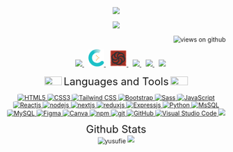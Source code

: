 <div align="center">
  <a target="_blank" href="https://portfolio-yusufie.vercel.app/">
    <img src="./image/portfolio.gif" />
  </a>
</div>

<p align="center">
  <a href="https://github.com/DenverCoder1/readme-typing-svg">
    <img src="https://readme-typing-svg.herokuapp.com?&font=IBM+Plex+Sans&color=abcdef&size=24&duration=7000&lines=Welcome+to+my+GitHub+Profile!;I'm+a+Frontend+Developer" />
  </a>
</p>

<p align="right">
  <img src="https://komarev.com/ghpvc/?username=yusufie&label=Profile+Views&color=brightgreen&style=flat-square" alt="views on github" />
</p>

<div align="center"  class="icons-social" style="margin-left: 10px;">
      <a style="margin-left: 10px;" target="_blank" href="https://www.hackerrank.com/yusufie">
			 <img src="https://img.icons8.com/external-tal-revivo-green-tal-revivo/40/000000/external-hackerrank-is-a-technology-company-that-focuses-on-competitive-programming-logo-green-tal-revivo.png">
      </a>
      <a style="margin-left: 10px;" target="_blank" href="https://coderbyte.com/profile/yusufie">
			 <img src="./image/coderbyte.png" width="36px">
      </a>
      <a style="margin-left: 10px;" target="_blank" href="https://www.codewars.com/users/yusufie">
			 <img src="./image/codewars.png" width="38px">
      </a>
      <a style="margin-left: 10px;" target="_blank" href="https://leetcode.com/yusufie/">
        <img src="https://img.icons8.com/external-tal-revivo-color-tal-revivo/40/000000/external-level-up-your-coding-skills-and-quickly-land-a-job-logo-color-tal-revivo.png">
      </a>
      <a style="margin-left: 10px;" target="_blank" href="https://www.freecodecamp.org/yusufie">
        <img src="https://img.icons8.com/external-tal-revivo-color-tal-revivo/40/000000/external-freecodecamp-a-non-profit-organization-that-consists-of-an-interactive-learning-web-platform-logo-color-tal-revivo.png">
      </a>
      <a style="margin-left: 10px;" target="_blank" href="https://stackoverflow.com/users/19926018/yusufie">
			 <img src="https://img.icons8.com/external-tal-revivo-color-tal-revivo/40/000000/external-stack-overflow-is-a-question-and-answer-site-for-professional-logo-color-tal-revivo.png">
      </a>
  </div>
  <br />

<div align="center">
  <a>
    <img height="20" width="40" src = "https://media2.giphy.com/media/QssGEmpkyEOhBCb7e1/giphy.gif?cid=ecf05e47a0n3gi1bfqntqmob8g9aid1oyj2wr3ds3mg700bl&rid=giphy.gif">
  </a>
    <font size="5" >Languages and Tools</font>
  <a>
    <img height="20" width="40" src = "https://media2.giphy.com/media/QssGEmpkyEOhBCb7e1/giphy.gif?cid=ecf05e47a0n3gi1bfqntqmob8g9aid1oyj2wr3ds3mg700bl&rid=giphy.gif">
  </a>

</div>


<p align="center">
  <div align="center">

  <a href="https://html.spec.whatwg.org/multipage/" target="_blank">
    <img alt="HTML5" src="https://img.shields.io/badge/HTML5-E54C21?style=for-the-badge&logo=html5&logoColor=white" style="border-radius:10%">
  </a>
  <a href="https://www.w3.org/Style/CSS/" target="_blank">
    <img alt="CSS3" src="https://img.shields.io/badge/CSS3-214CE5?style=for-the-badge&logo=CSS3&logoColor=white" style="border-radius:10%">
  </a>
  <a href="https://tailwindcss.com/" target="_blank">
    <img alt="Tailwind CSS" src="https://img.shields.io/badge/Tailwind%20CSS-0EA5E9?style=for-the-badge&logo=TailwindCSS&logoColor=white" style="border-radius:10%">
  </a>
  <a href="https://getbootstrap.com/" target="_blank">
    <img alt="Bootstrap" src="https://img.shields.io/badge/Bootstrap-7611F6?style=for-the-badge&logo=Bootstrap&logoColor=white" style="border-radius:10%">
  </a>
  <a href="https://sass-lang.com/" target="_blank">
    <img alt="Sass" src="https://img.shields.io/badge/Sass-CF649A?style=for-the-badge&logo=sass&logoColor=white" style="border-radius:10%">
  </a>
  <a href="https://www.javascript.com/" target="_blank">
    <img alt="JavaScript" src="https://img.shields.io/badge/JavaScript-FCDC00?style=for-the-badge&logo=javascript&logoColor=white" style="border-radius:10%">
  </a>
  <a href="https://reactjs.org/" target="_blank">
    <img alt="Reactjs" src="https://img.shields.io/badge/react%20js-61DAFB?style=for-the-badge&logo=react&logoColor=white" style="border-radius:10%">
  </a>
  <a href="https://nodejs.org/" target="_blank">
    <img alt="nodejs" src="https://img.shields.io/badge/node%20js-026E00?style=for-the-badge&logo=node.js&logoColor=white" style="border-radius:10%">
  </a>
  <a href="https://nextjs.org/" target="_blank">
   <img alt="nextjs" src="https://img.shields.io/badge/next.js-000000?style=for-the-badge&logo=nextdotjs&logoColor=white" style="border-radius:10%">
  </a>
  <a href="https://redux.js.org/" target="_blank">
   <img alt="reduxjs" src="https://img.shields.io/badge/Redux-593D88?style=for-the-badge&logo=redux&logoColor=white" style="border-radius:10%">
  </a>
  <a href="https://expressjs.com/" target="_blank">
   <img alt="Expressjs" src="https://img.shields.io/badge/Express.js-000000?style=for-the-badge&logo=express&logoColor=white" style="border-radius:10%">
  </a>
  <a href="https://www.python.org" target="_blank">
    <img alt="Python" src="https://img.shields.io/badge/Python-3F7CAD?style=for-the-badge&logo=python&logoColor=yellow" style="border-radius:10%">
  </a>
  <a href="https://www.microsoft.com/sql-server/sql-server-2019">
    <img alt="MsSQL" src="https://img.shields.io/badge/MS%20SQL-F29111?style=for-the-badge&logo=microsoft%20sql%20server&logoColor=white" style="border-radius:10%">
  </a>
  <a href="https://www.mysql.com/">
    <img alt="MySQL" src="https://img.shields.io/badge/MySQL-00000F?style=for-the-badge&logo=mysql&logoColor=white" style="border-radius:10%">
  </a>
  <a href="https://www.figma.com/">
    <img alt="Figma" src="https://img.shields.io/badge/Figma-9D56F7?style=for-the-badge&logo=figma&logoColor=white" style="border-radius:10%">
  </a>
  <a href="https://www.canva.com/">
    <img alt="Canva" src="https://img.shields.io/badge/Canva-%2300C4CC.svg?style=for-the-badge&logo=Canva&logoColor=white" style="border-radius:10%">
  </a>
  <a href="https://www.npmjs.com/">
    <img alt="npm" src="https://img.shields.io/badge/npm-231F20?style=for-the-badge&logo=npm&logoColor=white" style="border-radius:10%">
  </a>
  <a href="https://git-scm.com/" target="_blank">
    <img alt="git" src="https://img.shields.io/badge/git-F54D27?style=for-the-badge&logo=git&logoColor=white" style="border-radius:10%">
  </a>
  <a href="https://www.github.com">
    <img alt="GitHub" src="https://img.shields.io/badge/GitHub-231F20?style=for-the-badge&logo=github&logoColor=white" style="border-radius:10%">
  </a>
  <a href="https://code.visualstudio.com/" target="_blank">
    <img alt="Visual Studio Code" src="https://img.shields.io/badge/VS_Code-0078D4?style=for-the-badge&logo=visual%20studio%20code&logoColor=white" style="border-radius:10%">
  </a>
  <a><img src="https://user-images.githubusercontent.com/73097560/115834477-dbab4500-a447-11eb-908a-139a6edaec5c.gif"></a>
  </div>
</p>

<div align="center" >
  <font size="5" > Github Stats </font>
  <br />
  <img align="center" src="https://github-readme-streak-stats.herokuapp.com/?user=yusufie&theme=algolia&bg_color=050F2C&date_format=M%20j%5B%2C%20Y%5D" alt="yusufie" />

  <a href="https://github.com/DenverCoder1/readme-typing-svg">
  <img src="https://readme-typing-svg.herokuapp.com?&font=IBM+Plex+Sans&color=%FFFFFF&size=16&duration=7000&lines=Support+Me+By+Starring+⭐+My+Repositories+👍+Thanks!" />
 </a>

</div>
